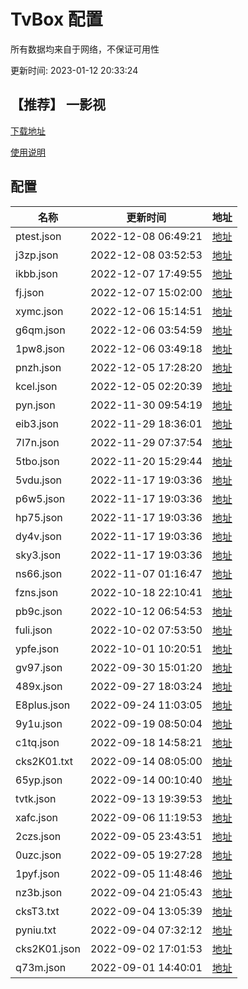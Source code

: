 # TvBox 配置

所有数据均来自于网络，不保证可用性

更新时间: 2023-01-12 20:33:24

## 【推荐】 一影视

[下载地址](https://ghproxy.com/https://raw.githubusercontent.com/tv-player/apks/main/live/一影视.apk)

[使用说明](https://github.com/tv-player/apks/blob/main/README.md)

## 配置


|   名称  | 更新时间  |地址  |
|  ----  | ----  |----  |
|  ptest.json | 2022-12-08 06:49:21 |[地址](https://ghproxy.com/https://raw.githubusercontent.com/tv-player/tvbox-line/main/tv/ptest.json) |
|  j3zp.json | 2022-12-08 03:52:53 |[地址](https://ghproxy.com/https://raw.githubusercontent.com/tv-player/tvbox-line/main/tv/j3zp.json) |
|  ikbb.json | 2022-12-07 17:49:55 |[地址](https://ghproxy.com/https://raw.githubusercontent.com/tv-player/tvbox-line/main/tv/ikbb.json) |
|  fj.json | 2022-12-07 15:02:00 |[地址](https://ghproxy.com/https://raw.githubusercontent.com/tv-player/tvbox-line/main/tv/fj.json) |
|  xymc.json | 2022-12-06 15:14:51 |[地址](https://ghproxy.com/https://raw.githubusercontent.com/tv-player/tvbox-line/main/tv/xymc.json) |
|  g6qm.json | 2022-12-06 03:54:59 |[地址](https://ghproxy.com/https://raw.githubusercontent.com/tv-player/tvbox-line/main/tv/g6qm.json) |
|  1pw8.json | 2022-12-06 03:49:18 |[地址](https://ghproxy.com/https://raw.githubusercontent.com/tv-player/tvbox-line/main/tv/1pw8.json) |
|  pnzh.json | 2022-12-05 17:28:20 |[地址](https://ghproxy.com/https://raw.githubusercontent.com/tv-player/tvbox-line/main/tv/pnzh.json) |
|  kcel.json | 2022-12-05 02:20:39 |[地址](https://ghproxy.com/https://raw.githubusercontent.com/tv-player/tvbox-line/main/tv/kcel.json) |
|  pyn.json | 2022-11-30 09:54:19 |[地址](https://ghproxy.com/https://raw.githubusercontent.com/tv-player/tvbox-line/main/tv/pyn.json) |
|  eib3.json | 2022-11-29 18:36:01 |[地址](https://ghproxy.com/https://raw.githubusercontent.com/tv-player/tvbox-line/main/tv/eib3.json) |
|  7l7n.json | 2022-11-29 07:37:54 |[地址](https://ghproxy.com/https://raw.githubusercontent.com/tv-player/tvbox-line/main/tv/7l7n.json) |
|  5tbo.json | 2022-11-20 15:29:44 |[地址](https://ghproxy.com/https://raw.githubusercontent.com/tv-player/tvbox-line/main/tv/5tbo.json) |
|  5vdu.json | 2022-11-17 19:03:36 |[地址](https://ghproxy.com/https://raw.githubusercontent.com/tv-player/tvbox-line/main/tv/5vdu.json) |
|  p6w5.json | 2022-11-17 19:03:36 |[地址](https://ghproxy.com/https://raw.githubusercontent.com/tv-player/tvbox-line/main/tv/p6w5.json) |
|  hp75.json | 2022-11-17 19:03:36 |[地址](https://ghproxy.com/https://raw.githubusercontent.com/tv-player/tvbox-line/main/tv/hp75.json) |
|  dy4v.json | 2022-11-17 19:03:36 |[地址](https://ghproxy.com/https://raw.githubusercontent.com/tv-player/tvbox-line/main/tv/dy4v.json) |
|  sky3.json | 2022-11-17 19:03:36 |[地址](https://ghproxy.com/https://raw.githubusercontent.com/tv-player/tvbox-line/main/tv/sky3.json) |
|  ns66.json | 2022-11-07 01:16:47 |[地址](https://ghproxy.com/https://raw.githubusercontent.com/tv-player/tvbox-line/main/tv/ns66.json) |
|  fzns.json | 2022-10-18 22:10:41 |[地址](https://ghproxy.com/https://raw.githubusercontent.com/tv-player/tvbox-line/main/tv/fzns.json) |
|  pb9c.json | 2022-10-12 06:54:53 |[地址](https://ghproxy.com/https://raw.githubusercontent.com/tv-player/tvbox-line/main/tv/pb9c.json) |
|  fuli.json | 2022-10-02 07:53:50 |[地址](https://ghproxy.com/https://raw.githubusercontent.com/tv-player/tvbox-line/main/tv/fuli.json) |
|  ypfe.json | 2022-10-01 10:20:51 |[地址](https://ghproxy.com/https://raw.githubusercontent.com/tv-player/tvbox-line/main/tv/ypfe.json) |
|  gv97.json | 2022-09-30 15:01:20 |[地址](https://ghproxy.com/https://raw.githubusercontent.com/tv-player/tvbox-line/main/tv/gv97.json) |
|  489x.json | 2022-09-27 18:03:24 |[地址](https://ghproxy.com/https://raw.githubusercontent.com/tv-player/tvbox-line/main/tv/489x.json) |
|  E8plus.json | 2022-09-24 11:03:05 |[地址](https://ghproxy.com/https://raw.githubusercontent.com/tv-player/tvbox-line/main/tv/E8plus.json) |
|  9y1u.json | 2022-09-19 08:50:04 |[地址](https://ghproxy.com/https://raw.githubusercontent.com/tv-player/tvbox-line/main/tv/9y1u.json) |
|  c1tq.json | 2022-09-18 14:58:21 |[地址](https://ghproxy.com/https://raw.githubusercontent.com/tv-player/tvbox-line/main/tv/c1tq.json) |
|  cks2K01.txt | 2022-09-14 08:05:00 |[地址](https://ghproxy.com/https://raw.githubusercontent.com/tv-player/tvbox-line/main/tv/cks2K01.txt) |
|  65yp.json | 2022-09-14 00:10:40 |[地址](https://ghproxy.com/https://raw.githubusercontent.com/tv-player/tvbox-line/main/tv/65yp.json) |
|  tvtk.json | 2022-09-13 19:39:53 |[地址](https://ghproxy.com/https://raw.githubusercontent.com/tv-player/tvbox-line/main/tv/tvtk.json) |
|  xafc.json | 2022-09-06 11:19:53 |[地址](https://ghproxy.com/https://raw.githubusercontent.com/tv-player/tvbox-line/main/tv/xafc.json) |
|  2czs.json | 2022-09-05 23:43:51 |[地址](https://ghproxy.com/https://raw.githubusercontent.com/tv-player/tvbox-line/main/tv/2czs.json) |
|  0uzc.json | 2022-09-05 19:27:28 |[地址](https://ghproxy.com/https://raw.githubusercontent.com/tv-player/tvbox-line/main/tv/0uzc.json) |
|  1pyf.json | 2022-09-05 11:48:46 |[地址](https://ghproxy.com/https://raw.githubusercontent.com/tv-player/tvbox-line/main/tv/1pyf.json) |
|  nz3b.json | 2022-09-04 21:05:43 |[地址](https://ghproxy.com/https://raw.githubusercontent.com/tv-player/tvbox-line/main/tv/nz3b.json) |
|  cksT3.txt | 2022-09-04 13:05:39 |[地址](https://ghproxy.com/https://raw.githubusercontent.com/tv-player/tvbox-line/main/tv/cksT3.txt) |
|  pyniu.txt | 2022-09-04 07:32:12 |[地址](https://ghproxy.com/https://raw.githubusercontent.com/tv-player/tvbox-line/main/tv/pyniu.txt) |
|  cks2K01.json | 2022-09-02 17:01:53 |[地址](https://ghproxy.com/https://raw.githubusercontent.com/tv-player/tvbox-line/main/tv/cks2K01.json) |
|  q73m.json | 2022-09-01 14:40:01 |[地址](https://ghproxy.com/https://raw.githubusercontent.com/tv-player/tvbox-line/main/tv/q73m.json) |
  






